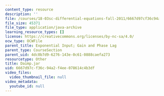 ```yaml
---
content_type: resource
description: ''
file: /courses/18-03sc-differential-equations-fall-2011/6667d97cf36c94a2f4ee078614c4b3df_Daimp.jar
file_size: 45371
file_type: application/java-archive
learning_resource_types: []
license: https://creativecommons.org/licenses/by-nc-sa/4.0/
ocw_type: OCWFile
parent_title: Exponential Input; Gain and Phase Lag
parent_type: CourseSection
parent_uid: 4dc0b7d9-6276-143e-0c61-0888caefa273
resourcetype: Other
title: Daimp.jar
uid: 6667d97c-f36c-94a2-f4ee-078614c4b3df
video_files:
  video_thumbnail_file: null
video_metadata:
  youtube_id: null
---
```

